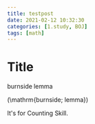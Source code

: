```yaml
---
title: testpost
date: 2021-02-12 10:32:30
categories: [1.study, BOJ]
tags: [math]
---
```


# Title

$\mathrm{burnside\; lemma}$

\(\mathrm{burnside\; lemma}\)

It's for Counting Skill.
